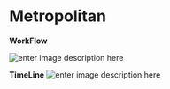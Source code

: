 # Metropolitan
**WorkFlow**

![enter image description here](https://i.imgur.com/yCPQUw0.png)

**TimeLine**
![enter image description here](https://i.imgur.com/aSGmAct.png)
